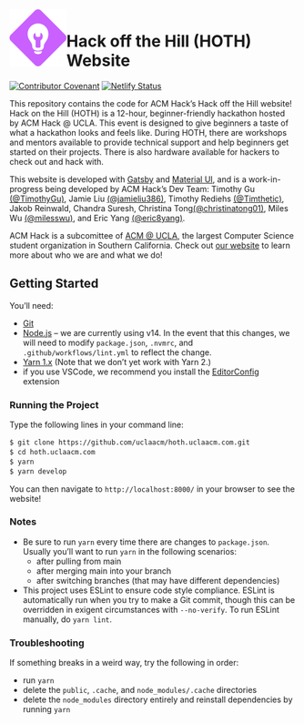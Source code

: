 <img align=left width=100 src=src/images/hack-logo.svg alt="Hack logo">

# Hack off the Hill (HOTH) Website

[![Contributor Covenant](https://img.shields.io/badge/Contributor%20Covenant-v2.0%20adopted-ff69b4.svg)](code-of-conduct.md)
[![Netlify Status](https://api.netlify.com/api/v1/badges/4825a1ca-c270-4bfb-980e-8c616ef8e123/deploy-status)](https://app.netlify.com/sites/acm-hoth/deploys)

This repository contains the code for ACM Hack’s Hack off the Hill website! Hack
on the Hill (HOTH) is a 12-hour, beginner-friendly hackathon hosted by ACM Hack
@ UCLA. This event is designed to give beginners a taste of what a hackathon
looks and feels like. During HOTH, there are workshops and mentors available to
provide technical support and help beginners get started on their projects.
There is also hardware available for hackers to check out and hack with.

This website is developed with [Gatsby](https://www.gatsbyjs.org/) and
[Material UI](https://material-ui.com/), and is a work-in-progress being
developed by ACM Hack’s Dev Team: Timothy Gu
[(@TimothyGu)](https://github.com/TimothyGu/), Jamie Liu
[(@jamieliu386)](https://github.com/jamieliu386/), Timothy Rediehs
[(@Timthetic)](https://github.com/Timthetic), Jakob Reinwald, Chandra Suresh,
Christina Tong[(@christinatong01)](https://github.com/christinatong01), Miles Wu [(@milesswu)](https://github.com/milesswu), and Eric
Yang [(@eric8yang)](https://github.com/eric8yang).

ACM Hack is a subcomittee of [ACM @ UCLA](http://www.uclaacm.com/), the largest
Computer Science student organization in Southern California. Check out [our
website](https://hack.uclaacm.com/) to learn more about who we are and what we
do!

## Getting Started
You’ll need:
- [Git](https://git-scm.com/)
- [Node.js](https://nodejs.org/en/) – we are currently using v14. In the event
  that this changes, we will need to modify `package.json`, `.nvmrc`, and 
  `.github/workflows/lint.yml` to reflect the change.
- [Yarn 1.x](https://classic.yarnpkg.com/en/) (Note that we don’t yet work with
  Yarn 2.)
- if you use VSCode, we recommend you install the
  [EditorConfig](https://marketplace.visualstudio.com/items?itemName=EditorConfig.EditorConfig)
  extension

### Running the Project
Type the following lines in your command line:
```sh
$ git clone https://github.com/uclaacm/hoth.uclaacm.com.git
$ cd hoth.uclaacm.com
$ yarn
$ yarn develop
```
You can then navigate to `http://localhost:8000/` in your browser to see the
website!

### Notes
- Be sure to run `yarn` every time there are changes to `package.json`. Usually
  you’ll want to run `yarn` in the following scenarios:
  - after pulling from main
  - after merging main into your branch
  - after switching branches (that may have different dependencies)
- This project uses ESLint to ensure code style compliance. ESLint is
  automatically run when you try to make a Git commit, though this can be
  overridden in exigent circumstances with `--no-verify`. To run ESLint
  manually, do `yarn lint`.

### Troubleshooting
If something breaks in a weird way, try the following in order:
- run `yarn`
- delete the `public`, `.cache`, and `node_modules/.cache` directories
- delete the `node_modules` directory entirely and reinstall dependencies
  by running `yarn`
